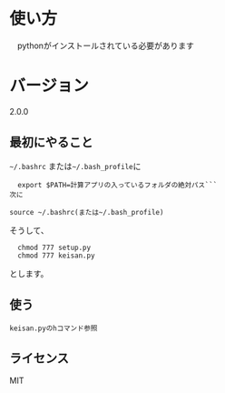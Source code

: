 # 使い方
　pythonがインストールされている必要があります
# バージョン
2.0.0
## 最初にやること
  ```~/.bashrc``` 
または```~/.bash_profile```に
  ```
    export $PATH=計算アプリの入っているフォルダの絶対パス```
  次に
```
    source ~/.bashrc(または~/.bash_profile)
  そうして、
```
  chmod 777 setup.py
  chmod 777 keisan.py
```
とします。
## 使う
```keisan.pyのhコマンド参照```
## ライセンス
MIT
